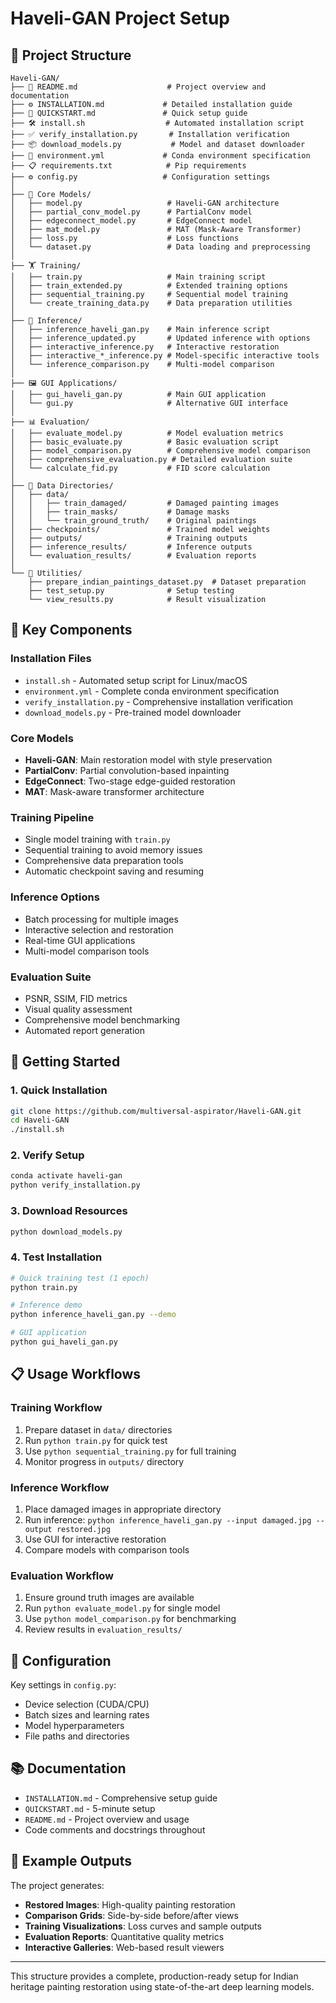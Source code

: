 # Haveli-GAN Project Setup

## 📁 Project Structure
```
Haveli-GAN/
├── 📄 README.md                    # Project overview and documentation
├── ⚙️ INSTALLATION.md             # Detailed installation guide  
├── 🚀 QUICKSTART.md               # Quick setup guide
├── 🛠️ install.sh                  # Automated installation script
├── ✅ verify_installation.py       # Installation verification
├── 📦 download_models.py           # Model and dataset downloader
├── 🐍 environment.yml             # Conda environment specification
├── 📋 requirements.txt            # Pip requirements
├── ⚙️ config.py                   # Configuration settings
│
├── 🧠 Core Models/                 
│   ├── model.py                   # Haveli-GAN architecture
│   ├── partial_conv_model.py      # PartialConv model
│   ├── edgeconnect_model.py       # EdgeConnect model
│   ├── mat_model.py               # MAT (Mask-Aware Transformer)
│   ├── loss.py                    # Loss functions
│   └── dataset.py                 # Data loading and preprocessing
│
├── 🏋️ Training/
│   ├── train.py                   # Main training script
│   ├── train_extended.py          # Extended training options
│   ├── sequential_training.py     # Sequential model training
│   └── create_training_data.py    # Data preparation utilities
│
├── 🔮 Inference/
│   ├── inference_haveli_gan.py    # Main inference script
│   ├── inference_updated.py       # Updated inference with options
│   ├── interactive_inference.py   # Interactive restoration
│   ├── interactive_*_inference.py # Model-specific interactive tools
│   └── inference_comparison.py    # Multi-model comparison
│
├── 🖼️ GUI Applications/
│   ├── gui_haveli_gan.py          # Main GUI application
│   └── gui.py                     # Alternative GUI interface
│
├── 📊 Evaluation/
│   ├── evaluate_model.py          # Model evaluation metrics
│   ├── basic_evaluate.py          # Basic evaluation script
│   ├── model_comparison.py        # Comprehensive model comparison
│   ├── comprehensive_evaluation.py # Detailed evaluation suite
│   └── calculate_fid.py           # FID score calculation
│
├── 📂 Data Directories/
│   ├── data/
│   │   ├── train_damaged/         # Damaged painting images
│   │   ├── train_masks/           # Damage masks
│   │   └── train_ground_truth/    # Original paintings
│   ├── checkpoints/               # Trained model weights
│   ├── outputs/                   # Training outputs
│   ├── inference_results/         # Inference outputs
│   └── evaluation_results/        # Evaluation reports
│
└── 🔧 Utilities/
    ├── prepare_indian_paintings_dataset.py  # Dataset preparation
    ├── test_setup.py              # Setup testing
    └── view_results.py            # Result visualization
```

## 🎯 Key Components

### **Installation Files**
- `install.sh` - Automated setup script for Linux/macOS
- `environment.yml` - Complete conda environment specification
- `verify_installation.py` - Comprehensive installation verification
- `download_models.py` - Pre-trained model downloader

### **Core Models**
- **Haveli-GAN**: Main restoration model with style preservation
- **PartialConv**: Partial convolution-based inpainting
- **EdgeConnect**: Two-stage edge-guided restoration  
- **MAT**: Mask-aware transformer architecture

### **Training Pipeline**
- Single model training with `train.py`
- Sequential training to avoid memory issues
- Comprehensive data preparation tools
- Automatic checkpoint saving and resuming

### **Inference Options**
- Batch processing for multiple images
- Interactive selection and restoration
- Real-time GUI applications
- Multi-model comparison tools

### **Evaluation Suite**
- PSNR, SSIM, FID metrics
- Visual quality assessment
- Comprehensive model benchmarking
- Automated report generation

## 🚀 Getting Started

### 1. **Quick Installation**
```bash
git clone https://github.com/multiversal-aspirator/Haveli-GAN.git
cd Haveli-GAN
./install.sh
```

### 2. **Verify Setup**
```bash
conda activate haveli-gan
python verify_installation.py
```

### 3. **Download Resources**
```bash
python download_models.py
```

### 4. **Test Installation**
```bash
# Quick training test (1 epoch)
python train.py

# Inference demo
python inference_haveli_gan.py --demo

# GUI application
python gui_haveli_gan.py
```

## 📋 Usage Workflows

### **Training Workflow**
1. Prepare dataset in `data/` directories
2. Run `python train.py` for quick test
3. Use `python sequential_training.py` for full training
4. Monitor progress in `outputs/` directory

### **Inference Workflow**  
1. Place damaged images in appropriate directory
2. Run inference: `python inference_haveli_gan.py --input damaged.jpg --output restored.jpg`
3. Use GUI for interactive restoration
4. Compare models with comparison tools

### **Evaluation Workflow**
1. Ensure ground truth images are available
2. Run `python evaluate_model.py` for single model
3. Use `python model_comparison.py` for benchmarking
4. Review results in `evaluation_results/`

## 🔧 Configuration

Key settings in `config.py`:
- Device selection (CUDA/CPU)
- Batch sizes and learning rates
- Model hyperparameters
- File paths and directories

## 📚 Documentation

- `INSTALLATION.md` - Comprehensive setup guide
- `QUICKSTART.md` - 5-minute setup 
- `README.md` - Project overview and usage
- Code comments and docstrings throughout

## 🎨 Example Outputs

The project generates:
- **Restored Images**: High-quality painting restoration
- **Comparison Grids**: Side-by-side before/after views
- **Training Visualizations**: Loss curves and sample outputs
- **Evaluation Reports**: Quantitative quality metrics
- **Interactive Galleries**: Web-based result viewers

---

This structure provides a complete, production-ready setup for Indian heritage painting restoration using state-of-the-art deep learning models.